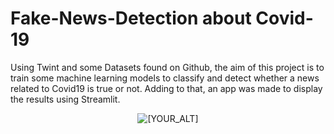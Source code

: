 # Fake-News-Detection about Covid-19

Using Twint and some Datasets found on Github, the aim of this project is to train some machine learning models to classify and detect whether a news related to Covid19 is true or not.
Adding to that, an app was made to display the results using Streamlit.

<p align="center">
   <img src="https://user-images.githubusercontent.com/64761135/141976430-ab51b8a8-96f5-4530-ad2d-066376226772.png" alt="[YOUR_ALT]"/>
</p>
